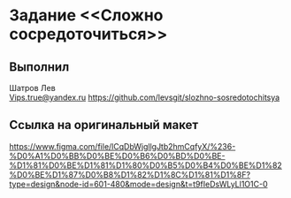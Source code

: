 # Задание <<Сложно сосредоточиться>>

## Выполнил  
Шатров Лев  
Vips.true@yandex.ru
https://github.com/levsgit/slozhno-sosredotochitsya

## Ссылка на оригинальный макет  
https://www.figma.com/file/lCqDbWjgllgJtb2hmCqfyX/%236-%D0%A1%D0%BB%D0%BE%D0%B6%D0%BD%D0%BE-%D1%81%D0%BE%D1%81%D1%80%D0%B5%D0%B4%D0%BE%D1%82%D0%BE%D1%87%D0%B8%D1%82%D1%8C%D1%81%D1%8F?type=design&node-id=601-480&mode=design&t=t9fIeDsWLyLl1O1C-0
